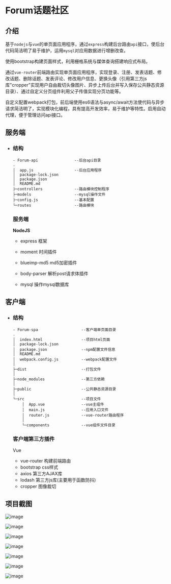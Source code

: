 # Forum话题社区

## 介绍

基于`nodejs`与`vue`的单页面应用程序，通过`express`构建后台路由`api`接口，使后台代码简洁明了易于维护，运用`mysql`对应用数据进行增删改查。

使用bootstrap构建页面样式，利用栅格系统与媒体查询搭建响应式布局。

通过`vue-router`前端路由实现单页面应用程序，实现登录、注册、发表话题、修改话题、删除话题、发表评论、修改用户信息、更换头像（引用第三方js库"cropper"实现用户自由裁切头像图片、异步上传后台并写入保存公共静态资源目录）、通过自定义分页组件利用父子传值实现分页功能等。

自定义配置webpack打包，前后端使用es6语法与async/await方法使代码与异步请求简洁明了，实现模块化编程，具有提高开发效率，易于维护等特性。启用自动代理，便于管理访问api接口。

## 服务端

- ### 结构

  ```
  - Forum-api                --后台api目录
  .
  │  app.js                  --后台应用程序
  │  package-lock.json			 
  │  package.json 					
  │  README.md
  ├─controllers              --路由模块控制程序
  ├─models                   --mysql操作文件
  ├─config.js                --基本配置
  └─routes                   --路由模块
  ```

  ### 服务端

  **NodeJS**

  - express			框架

  - moment                 时间插件

  - blueimp-md5        md5加密插件

  - body-parser          解析post请求体插件

  - mysql                     操作mysql数据库

    

## 客户端

- ### 结构

  ```
  - Forum-spa                   --客户端单页面目录
  .
  │  index.html                 --项目html页面
  │  package-lock.json
  │  package.json               --npm配置文件信息
  │  README.md
  │  webpack.config.js          --webpack配置文件
  │
  ├─dist                        --打包文件
  │
  ├─node_modules                --第三方依赖
  │          
  ├─public                      --公共静态资源目录
  │          
  └─src                         --项目文件
      │  App.vue                --vue主组件
      │  main.js                --应用入口文件
      │  router.js              --vue-router路由程序
      │  
      └─components              --vue组件文件目录
  ```

  ### 客户端第三方插件

  Vue

  + vue-router            构建前端路由
  + bootstrap              css样式
  + axios                       第三方AJAX库
  + lodash                    第三方js库(主要用于函数防抖)
  + cropper                  图像裁切



## 项目截图

![image](http://wx3.sinaimg.cn/large/7b9c392dgy1fv4fiuefc9j20zu0pcq50.jpg)

![image](http://wx3.sinaimg.cn/large/7b9c392dgy1fv4fr0h7muj212i0pddgk.jpg)

![image](http://wx2.sinaimg.cn/large/7b9c392dgy1fv4fr0hbpdj210h0pd0uj.jpg)

![image](http://wx4.sinaimg.cn/large/7b9c392dgy1fv4fr0louzj215d0pcaej.jpg)

![image](http://wx1.sinaimg.cn/large/7b9c392dgy1fv4fr0jq42j212q0pdtgn.jpg)

![image](http://wx1.sinaimg.cn/large/7b9c392dgy1fv4fr0h692j20wu0jj74q.jpg)

![image](http://wx1.sinaimg.cn/large/7b9c392dgy1fv4fr0krcoj20y00es74p.jpg)